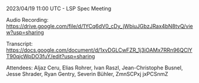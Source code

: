 2023/04/19 11:00 UTC - LSP Spec Meeting

Audio Recording: https://drive.google.com/file/d/1YCq6dV0_cDy_jWbiuJGbzJRax4bN8tvQ/view?usp=sharing

Transcript: https://docs.google.com/document/d/1xvDGLCwFZR_1j3iOAMx7RRn96QClYT90qjcWpDO3fuY/edit?usp=sharing

Attendees: Aljaz Ceru, Elias Rohrer, Ivan Raszl, Jean-Christophe Busnel, Jesse Shrader, Ryan Gentry, Severin Bühler, ZmnSCPxj jxPCSnmZ
